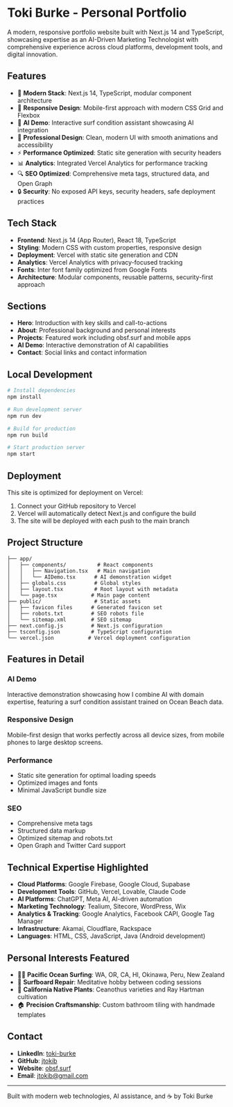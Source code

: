 # Toki Burke - Personal Portfolio

A modern, responsive portfolio website built with Next.js 14 and TypeScript, showcasing expertise as an AI-Driven Marketing Technologist with comprehensive experience across cloud platforms, development tools, and digital innovation.

## Features

- 🚀 **Modern Stack**: Next.js 14, TypeScript, modular component architecture
- 📱 **Responsive Design**: Mobile-first approach with modern CSS Grid and Flexbox
- 🤖 **AI Demo**: Interactive surf condition assistant showcasing AI integration
- 🎨 **Professional Design**: Clean, modern UI with smooth animations and accessibility
- ⚡ **Performance Optimized**: Static site generation with security headers
- 📊 **Analytics**: Integrated Vercel Analytics for performance tracking
- 🔍 **SEO Optimized**: Comprehensive meta tags, structured data, and Open Graph
- 🔒 **Security**: No exposed API keys, security headers, safe deployment practices

## Tech Stack

- **Frontend**: Next.js 14 (App Router), React 18, TypeScript
- **Styling**: Modern CSS with custom properties, responsive design
- **Deployment**: Vercel with static site generation and CDN
- **Analytics**: Vercel Analytics with privacy-focused tracking
- **Fonts**: Inter font family optimized from Google Fonts
- **Architecture**: Modular components, reusable patterns, security-first approach

## Sections

- **Hero**: Introduction with key skills and call-to-actions
- **About**: Professional background and personal interests
- **Projects**: Featured work including obsf.surf and mobile apps
- **AI Demo**: Interactive demonstration of AI capabilities
- **Contact**: Social links and contact information

## Local Development

```bash
# Install dependencies
npm install

# Run development server
npm run dev

# Build for production
npm run build

# Start production server
npm start
```

## Deployment

This site is optimized for deployment on Vercel:

1. Connect your GitHub repository to Vercel
2. Vercel will automatically detect Next.js and configure the build
3. The site will be deployed with each push to the main branch

## Project Structure

```
├── app/
│   ├── components/          # React components
│   │   ├── Navigation.tsx   # Main navigation
│   │   └── AIDemo.tsx      # AI demonstration widget
│   ├── globals.css         # Global styles
│   ├── layout.tsx          # Root layout with metadata
│   └── page.tsx           # Main page content
├── public/                 # Static assets
│   ├── favicon files      # Generated favicon set
│   ├── robots.txt         # SEO robots file
│   └── sitemap.xml        # SEO sitemap
├── next.config.js         # Next.js configuration
├── tsconfig.json          # TypeScript configuration
└── vercel.json           # Vercel deployment configuration
```

## Features in Detail

### AI Demo
Interactive demonstration showcasing how I combine AI with domain expertise, featuring a surf condition assistant trained on Ocean Beach data.

### Responsive Design
Mobile-first design that works perfectly across all device sizes, from mobile phones to large desktop screens.

### Performance
- Static site generation for optimal loading speeds
- Optimized images and fonts
- Minimal JavaScript bundle size

### SEO
- Comprehensive meta tags
- Structured data markup
- Optimized sitemap and robots.txt
- Open Graph and Twitter Card support

## Technical Expertise Highlighted

- **Cloud Platforms**: Google Firebase, Google Cloud, Supabase
- **Development Tools**: GitHub, Vercel, Lovable, Claude Code
- **AI Platforms**: ChatGPT, Meta AI, AI-driven automation
- **Marketing Technology**: Tealium, Sitecore, WordPress, Wix
- **Analytics & Tracking**: Google Analytics, Facebook CAPI, Google Tag Manager
- **Infrastructure**: Akamai, Cloudflare, Rackspace
- **Languages**: HTML, CSS, JavaScript, Java (Android development)

## Personal Interests Featured

- 🏄‍♂️ **Pacific Ocean Surfing**: WA, OR, CA, HI, Okinawa, Peru, New Zealand
- 🔧 **Surfboard Repair**: Meditative hobby between coding sessions
- 🌿 **California Native Plants**: Ceanothus varieties and Ray Hartman cultivation
- 🏠 **Precision Craftsmanship**: Custom bathroom tiling with handmade templates

## Contact

- **LinkedIn**: [toki-burke](https://www.linkedin.com/in/toki-burke)
- **GitHub**: [jtokib](https://github.com/jtokib)
- **Website**: [obsf.surf](https://obsf.surf)
- **Email**: jtokib@gmail.com

---

Built with modern web technologies, AI assistance, and ☕ by Toki Burke